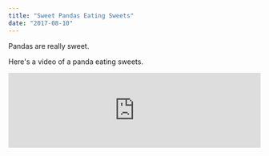 ```yaml
---
title: "Sweet Pandas Eating Sweets"
date: "2017-08-10"
---
```


Pandas are really sweet.

Here's a video of a panda eating sweets.

<iframe width="100%" src="https://www.youtube.com/embed/4SZl1r2O_bY" frameborder="0" allowfullscreen></iframe>